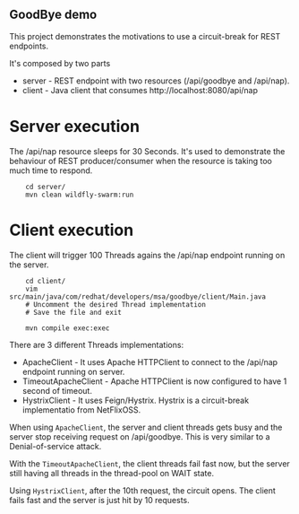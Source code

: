 GoodBye demo
------------

This project demonstrates the motivations to use a circuit-break for REST endpoints.

It's composed by two parts

- server - REST endpoint with two resources (/api/goodbye and /api/nap). 
- client - Java client that consumes http://localhost:8080/api/nap



Server execution
================

The /api/nap resource sleeps for 30 Seconds. It's used to demonstrate the behaviour of REST producer/consumer when the resource is taking too much time to respond.


        cd server/
        mvn clean wildfly-swarm:run

Client execution
================

The client will trigger 100 Threads agains the /api/nap endpoint running on the server.

        cd client/
        vim src/main/java/com/redhat/developers/msa/goodbye/client/Main.java
        # Uncomment the desired Thread implementation
        # Save the file and exit
        
        mvn compile exec:exec


There are 3 different Threads implementations:

- ApacheClient - It uses Apache HTTPClient to connect to the /api/nap endpoint running on server.
- TimeoutApacheClient - Apache HTTPClient is now configured to have 1 second of timeout.
- HystrixClient - It uses Feign/Hystrix. Hystrix is a circuit-break implementatio from NetFlixOSS.

When using `ApacheClient`, the server and client threads gets busy and the server stop receiving request on /api/goodbye. This is very similar to a Denial-of-service attack.

With the `TimeoutApacheClient`, the client threads fail fast now, but the server still having all threads in the thread-pool on WAIT state. 

Using `HystrixClient`, after the 10th request, the circuit opens. The client fails fast and the server is just hit by 10 requests.

